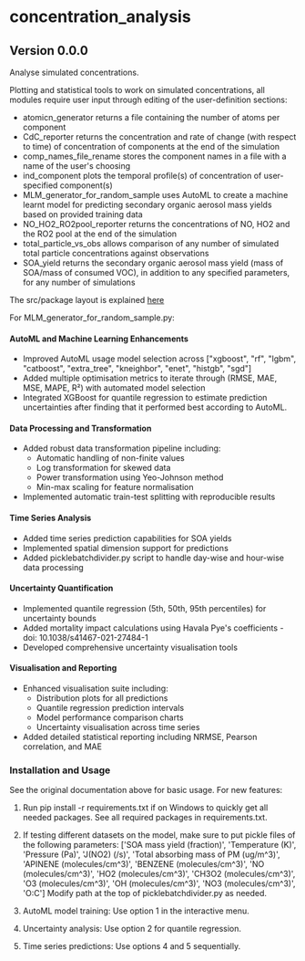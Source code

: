 # concentration_analysis

## Version 0.0.0

Analyse simulated concentrations.

Plotting and statistical tools to work on simulated concentrations, all modules require user input through editing of the user-definition sections:

* atomicn_generator returns a file containing the number of atoms per component
* CdC_reporter returns the concentration and rate of change (with respect to time) of concentration of components at the end of the simulation
* comp_names_file_rename stores the component names in a file with a name of the user's choosing
* ind_component plots the temporal profile(s) of concentration of user-specified component(s)
* MLM_generator_for_random_sample uses AutoML to create a machine learnt model for predicting secondary organic aerosol mass yields based on provided training data
* NO_HO2_RO2pool_reporter returns the concentrations of NO, HO2 and the RO2 pool at the end of the simulation
* total_particle_vs_obs allows comparison of any number of simulated total particle concentrations against observations
* SOA_yield returns the secondary organic aerosol mass yield (mass of SOA/mass of consumed VOC), in addition to any specified parameters, for any number of simulations 

The src/package layout is explained [here](https://www.pyopensci.org/python-package-guide/package-structure-code/python-package-structure.html)

For MLM_generator_for_random_sample.py:

#### AutoML and Machine Learning Enhancements
- Improved AutoML usage model selection across ["xgboost", "rf", "lgbm", "catboost", "extra_tree", 
                               "kneighbor", "enet", "histgb", "sgd"]
- Added multiple optimisation metrics to iterate through (RMSE, MAE, MSE, MAPE, R²) with automated model selection
- Integrated XGBoost for quantile regression to estimate prediction uncertainties after finding that it performed best according to AutoML.

#### Data Processing and Transformation
- Added robust data transformation pipeline including:
  - Automatic handling of non-finite values
  - Log transformation for skewed data
  - Power transformation using Yeo-Johnson method
  - Min-max scaling for feature normalisation
- Implemented automatic train-test splitting with reproducible results

#### Time Series Analysis
- Added time series prediction capabilities for SOA yields 
- Implemented spatial dimension support for predictions
- Added picklebatchdivider.py script to handle day-wise and hour-wise data processing

#### Uncertainty Quantification
- Implemented quantile regression (5th, 50th, 95th percentiles) for uncertainty bounds
- Added mortality impact calculations using Havala Pye's coefficients - doi: 10.1038/s41467-021-27484-1
- Developed comprehensive uncertainty visualisation tools

#### Visualisation and Reporting
- Enhanced visualisation suite including:
  - Distribution plots for all predictions
  - Quantile regression prediction intervals
  - Model performance comparison charts
  - Uncertainty visualisation across time series
- Added detailed statistical reporting including NRMSE, Pearson correlation, and MAE

### Installation and Usage
See the original documentation above for basic usage. For new features:
1. Run pip install -r requirements.txt if on Windows to quickly get all needed packages. See all required packages in requirements.txt.

2. If testing different datasets on the model, make sure to put pickle files of the following parameters:
['SOA mass yield (fraction)', 'Temperature (K)', 'Pressure (Pa)', 'J(NO2) (/s)', 'Total absorbing mass of PM (ug/m^3)', 'APINENE (molecules/cm^3)', 'BENZENE (molecules/cm^3)', 'NO (molecules/cm^3)', 'HO2 (molecules/cm^3)', 'CH3O2 (molecules/cm^3)', 'O3 (molecules/cm^3)', 'OH (molecules/cm^3)', 'NO3 (molecules/cm^3)', 'O:C'] 
Modify path at the top of picklebatchdivider.py as needed.

3. AutoML model training: Use option 1 in the interactive menu.
4. Uncertainty analysis: Use option 2 for quantile regression.
5. Time series predictions: Use options 4 and 5 sequentially.
